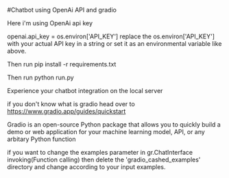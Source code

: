 #Chatbot using OpenAi API and gradio

Here i'm using OpenAi api key 

openai.api_key = os.environ['API_KEY']
replace the os.environ['API_KEY'] with your actual API key in a string or set it as an environmental variable like above.

Then run pip install -r requirements.txt

Then run python run.py

Experience your chatbot integration on the local server

if you don't know what is gradio head over to https://www.gradio.app/guides/quickstart

Gradio is an open-source Python package that allows you to quickly build a demo or web application for your machine learning model, API, or any arbitary Python function

if you want to change the examples parameter in gr.ChatInterface invoking(Function calling) then delete the 'gradio_cashed_examples' directory and change according to your input examples.
